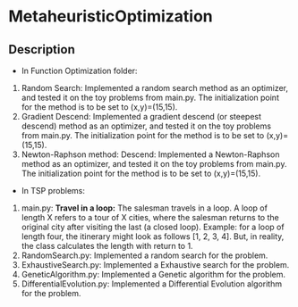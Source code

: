 # MetaheuristicOptimization

## Description
- In Function Optimization folder:
1. Random Search: Implemented a random search method as an optimizer, and tested it on the toy problems from main.py. The initialization point for the method is to be set to (x,y)=(15,15).
2. Gradient Descend: Implemented a gradient descend (or steepest descend) method as an optimizer, and tested it on the toy problems from main.py. The initialization point for the method is to be set to (x,y)=(15,15).
3. Newton-Raphson method: Descend: Implemented a Newton-Raphson method as an optimizer, and tested it on the toy problems from main.py. The initialization point for the method is to be set to (x,y)=(15,15).

- In TSP problems:
1. main.py: **Travel in a loop:** The salesman travels in a loop. A loop of length X refers to a tour of X cities, where the salesman returns to the original city after visiting the last (a closed loop).
Example: for a loop of length four, the itinerary might look as follows [1, 2, 3, 4]. But, in reality, the class calculates the length with return to 1.
2. RandomSearch.py: Implemented a random search for the problem.
3. ExhaustiveSearch.py: Implemented a Exhaustive search for the problem.
4. GeneticAlgorithm.py: Implemented a Genetic algorithm for the problem.
5. DifferentialEvolution.py: Implemented a Differential Evolution algorithm for the problem.
